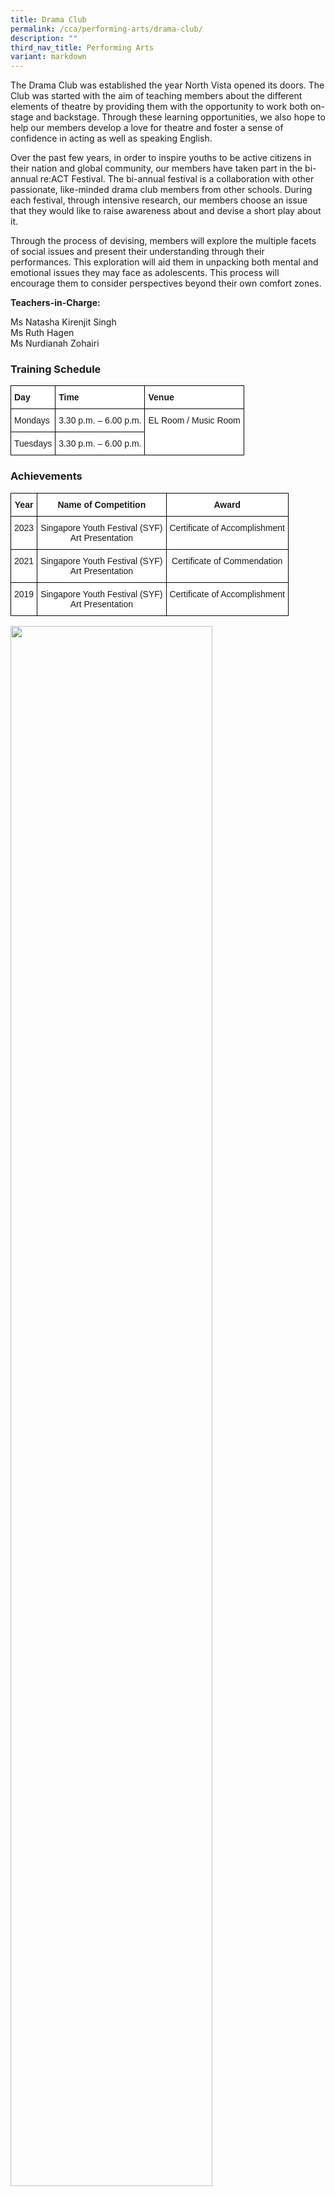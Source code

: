 ```yaml
---
title: Drama Club
permalink: /cca/performing-arts/drama-club/
description: ""
third_nav_title: Performing Arts
variant: markdown
---
```

The Drama Club was established the year North Vista opened its doors. The Club was started with the aim of teaching members about the different elements of theatre by providing them with the opportunity to work both on-stage and backstage. Through these learning opportunities, we also hope to help our members develop a love for theatre and foster a sense of confidence in acting as well as speaking English.

Over the past few years, in order to inspire youths to be active citizens in their nation and global community, our members have taken part in the bi-annual re:ACT Festival. The bi-annual festival is a collaboration with other passionate, like-minded drama club members from other schools. During each festival, through intensive research, our members choose an issue that they would like to raise awareness about and devise a short play about it.

Through the process of devising, members will explore the multiple facets of social issues and present their understanding through their performances. This exploration will aid them in unpacking both mental and emotional issues they may face as adolescents. This process will encourage them to consider perspectives beyond their own comfort zones.


**Teachers-in-Charge:**

Ms Natasha Kirenjit Singh <br>
Ms Ruth Hagen <br>
Ms Nurdianah Zohairi

  

### Training Schedule

<style type="text/css">
.tg  {border-collapse:collapse;border-spacing:0;}
.tg td{border-color:black;border-style:solid;border-width:1px;font-family:Arial, sans-serif;font-size:14px;
  overflow:hidden;padding:10px 5px;word-break:normal;}
.tg th{border-color:black;border-style:solid;border-width:1px;font-family:Arial, sans-serif;font-size:14px;
  font-weight:normal;overflow:hidden;padding:10px 5px;word-break:normal;}
.tg .tg-dgl5{background-color:#FFF;font-weight:bold;text-align:left;vertical-align:top}
.tg .tg-ktyi{background-color:#FFF;text-align:left;vertical-align:top}
</style>
<table class="tg">
<thead>
  <tr>
    <th class="tg-dgl5">Day</th>
    <th class="tg-dgl5">Time</th>
    <th class="tg-dgl5">Venue</th>
  </tr>
</thead>
<tbody>
  <tr>
    <td class="tg-ktyi">Mondays</td>
    <td class="tg-ktyi">3.30 p.m. – 6.00 p.m.</td>
    <td class="tg-ktyi" rowspan="2">EL Room / Music Room</td>
  </tr>
  <tr>
    <td class="tg-ktyi">Tuesdays</td>
    <td class="tg-ktyi">3.30 p.m. – 6.00 p.m.</td>
  </tr>
</tbody>
</table>

### Achievements

<style type="text/css">
.tg  {border-collapse:collapse;border-spacing:0;}
.tg td{border-color:black;border-style:solid;border-width:1px;font-family:Arial, sans-serif;font-size:14px;
  overflow:hidden;padding:10px 5px;word-break:normal;}
.tg th{border-color:black;border-style:solid;border-width:1px;font-family:Arial, sans-serif;font-size:14px;
  font-weight:normal;overflow:hidden;padding:10px 5px;word-break:normal;}
.tg .tg-9hzb{background-color:#FFF;font-weight:bold;text-align:center;vertical-align:top}
.tg .tg-7yig{background-color:#FFF;text-align:center;vertical-align:top}
</style>
<table class="tg">
<thead>
  <tr>
    <th class="tg-9hzb">Year</th>
    <th class="tg-9hzb">Name of Competition</th>
    <th class="tg-9hzb">Award</th>
  </tr>
</thead>
<tbody>
	  <tr>
    <td class="tg-7yig">2023</td>
    <td class="tg-7yig">Singapore Youth Festival (SYF)<br>Art Presentation</td>
    <td class="tg-7yig">Certificate of Accomplishment</td>
  </tr>
  <tr>
    <td class="tg-7yig">2021</td>
    <td class="tg-7yig">Singapore Youth Festival (SYF)<br>Art Presentation</td>
    <td class="tg-7yig">Certificate of Commendation</td>
  </tr>
  <tr>
    <td class="tg-7yig">2019</td>
    <td class="tg-7yig">Singapore Youth Festival (SYF)<br>Art Presentation</td>
    <td class="tg-7yig">Certificate of Accomplishment</td>
  </tr>
 
</tbody>
</table>

<img src="" style="width:80%">
<br>